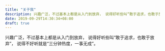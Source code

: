 ```yaml
---
title: "关于我"
description: 兴趣广泛，不过基本上都是从入门到放弃， 说得好听些叫“敢于追求，也敢于放弃”， 说得不好听就是“三分钟热度，一事无成”。
date: 2019-09-29T14:30:34+08:00
draft: true
---
```



兴趣广泛，不过基本上都是从入门到放弃， 说得好听些叫“敢于追求，也敢于放弃”， 说得不好听就是“三分钟热度，一事无成”。

